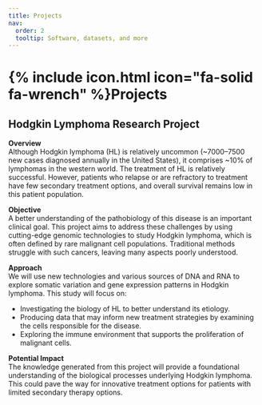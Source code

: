 ```yaml
---
title: Projects
nav:
  order: 2
  tooltip: Software, datasets, and more
---
```


# {% include icon.html icon="fa-solid fa-wrench" %}Projects

## Hodgkin Lymphoma Research Project

**Overview**  
Although Hodgkin lymphoma (HL) is relatively uncommon (~7000–7500 new cases diagnosed annually in the United States), it comprises ~10% of lymphomas in the western world. The treatment of HL is relatively successful. However, patients who relapse or are refractory to treatment have few secondary treatment options, and overall survival remains low in this patient population.

**Objective**  
A better understanding of the pathobiology of this disease is an important clinical goal. This project aims to address these challenges by using cutting-edge genomic technologies to study Hodgkin lymphoma, which is often defined by rare malignant cell populations. Traditional methods struggle with such cancers, leaving many aspects poorly understood.

**Approach**  
We will use new technologies and various sources of DNA and RNA to explore somatic variation and gene expression patterns in Hodgkin lymphoma. This study will focus on:
- Investigating the biology of HL to better understand its etiology.
- Producing data that may inform new treatment strategies by examining the cells responsible for the disease.
- Exploring the immune environment that supports the proliferation of malignant cells.

**Potential Impact**  
The knowledge generated from this project will provide a foundational understanding of the biological processes underlying Hodgkin lymphoma. This could pave the way for innovative treatment options for patients with limited secondary therapy options.
